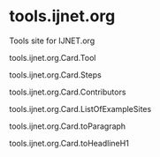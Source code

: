 # tools.ijnet.org
Tools site for IJNET.org

tools.ijnet.org.Card.Tool

tools.ijnet.org.Card.Steps

tools.ijnet.org.Card.Contributors

tools.ijnet.org.Card.ListOfExampleSites

tools.ijnet.org.Card.toParagraph

tools.ijnet.org.Card.toHeadlineH1
